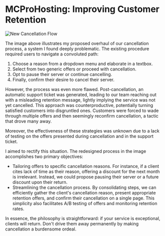# MCProHosting: Improving Customer Retention

![New Cancellation Flow](/img/mcph-cancellation.png)

The image above illustrates my proposed overhaul of our cancellation process, a system I found deeply problematic. The existing procedure required users to navigate a convoluted path:

1. Choose a reason from a dropdown menu and elaborate in a textbox.
2. Select from two generic offers or proceed with cancellation.
3. Opt to pause their server or continue cancelling.
4. Finally, confirm their desire to cancel their server.

However, the process was even more flawed. Post-cancellation, an automatic support ticket was generated, leading to our team reaching out with a misleading retention message,
lightly implying the service was not yet cancelled. This approach was counterproductive, potentially turning satisfied customers into disgruntled ones. 
Customers were forced to wade through multiple offers and then seemingly reconfirm cancellation, a tactic that drove many away.

Moreover, the effectiveness of these strategies was unknown due to a lack of testing on the offers presented during cancellation and in the support ticket.

I aimed to rectify this situation. The redesigned process in the image accomplishes two primary objectives:

- Tailoring offers to specific cancellation reasons. For instance, if a client cites lack of time as their reason, offering a discount for the next month is irrelevant. 
Instead, we could propose pausing their server or a future discount upon their return.
- Streamlining the cancellation process. By consolidating steps, we can efficiently gather the client's cancellation reason, present appropriate retention offers, 
and confirm their cancellation on a single page. This simplicity also facilitates A/B testing of offers and monitoring retention rates.

In essence, the philosophy is straightforward: if your service is exceptional, clients will return. Don't drive them away permanently by making cancellation a burdensome ordeal.
